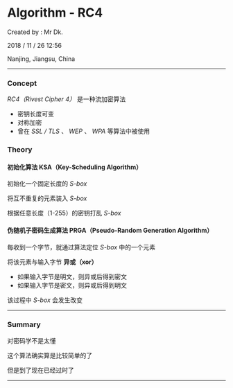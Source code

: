 # Algorithm - RC4

Created by : Mr Dk.

2018 / 11 / 26 12:56

Nanjing, Jiangsu, China

---

### Concept

_RC4（Rivest Cipher 4）_ 是一种流加密算法

* 密钥长度可变
* 对称加密
* 曾在 _SSL / TLS_ 、 _WEP_ 、 _WPA_ 等算法中被使用

### Theory

#### 初始化算法 KSA（Key-Scheduling Algorithm）

初始化一个固定长度的 _S-box_

将互不重复的元素装入 _S-box_

根据任意长度（1-255）的密钥打乱 _S-box_

#### 伪随机子密码生成算法 PRGA（Pseudo-Random Generation Algorithm）

每收到一个字节，就通过算法定位 _S-box_ 中的一个元素

将该元素与输入字节 __异或（xor）__

* 如果输入字节是明文，则异或后得到密文
* 如果输入字节是密文，则异或后得到明文

该过程中 _S-box_ 会发生改变

---

### Summary

对密码学不是太懂

这个算法确实算是比较简单的了

但是到了现在已经过时了

---


